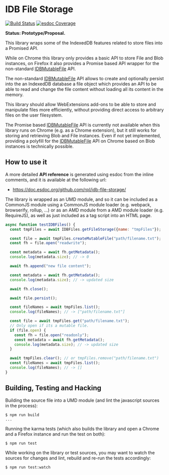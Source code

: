 IDB File Storage
================

[![Build Status](https://travis-ci.org/rpl/atom-webextensions.svg?branch=master)](https://travis-ci.org/rpl/atom-webextensions)
[![esdoc Coverage](https://doc.esdoc.org/github.com/rpl/idb-file-storage/badge.svg)](https://doc.esdoc.org/github.com/rpl/idb-file-storage)

**Status: Prototype/Proposal.**

This library wraps some of the IndexedDB features related to store files into a Promised API.

While on Chrome this library only provides a basic API to store File and Blob instances,
on Firefox it also provides a Promise based API wrapper for the non-standard [IDBMutableFile][IDBMutableFile] API.

The non-standard [IDBMutableFile][IDBMutableFile] API allows to create and optionally persist into the an IndexedDB database a file object which provides an API to be able to read and change the file content without loading all its content in the memory.

This library should allow WebExtensions add-ons to be able to store and manipulate files more efficiently, without providing direct access to arbitrary files on the user filesystem.

The Promise based [IDBMutableFile][IDBMutableFile] API is currently not available when this library runs on Chrome (e.g. as a Chrome extension), but it still works for storing and retrieving Blob and File instances.
Even if not yet implemented, providing a polyfill for the [IDBMutableFile][IDBMutableFile] API on Chrome based on Blob instances is technically possible.

How to use it
-------------

A more detailed **API reference** is generated using esdoc from the inline comments,
and it is available at the following url:

- https://doc.esdoc.org/github.com/rpl/idb-file-storage/

The library is wrapped as an UMD module, and so it can be included as a CommonJS
module using a CommonJS module loader (e.g. webpack, browserify, rollup, ...) or
as an AMD module from a AMD module loader (e.g. RequireJS), as well as just included
as a tag script into an HTML page.

```js
async function testIDBFiles() {
  const tmpFiles = await IDBFiles.getFileStorage({name: "tmpFiles"});

  const file = await tmpFiles.createMutableFile("path/filename.txt");
  const fh = file.open("readwrite");

  const metadata = await fh.getMetadata();
  console.log(metadata.size); // -> 0

  await fh.append("new file content");

  const metadata = await fh.getMetadata();
  console.log(metadata.size); // -> updated size

  await fh.close();

  await file.persist();

  const fileNames = await tmpFiles.list();
  console.log(fileNames); // -> ["path/filename.txt"]

  const file = await tmpFiles.get("path/filename.txt");
  // Only open if its a mutable file.
  if (file.open) {
    const fh = file.open("readonly");
    const metadata = await fh.getMetadata();
    console.log(metadata.size); // -> updated size
  }

  await tmpFiles.clear(); // or tmpFiles.remove("path/filename.txt")
  const fileNames = await tmpFiles.list();
  console.log(fileNames); // -> []
}
```

Building, Testing and Hacking
-----------------------------

Building the source file into a UMD module (and lint the javascript sources in the process):

```
$ npm run build
...
```

Running the karma tests (which also builds the library and open a Chrome and a Firefox instance and run the test on both):

```
$ npm run test
```

While working on the library or test sources, you may want to watch the sources for changes and lint, rebuild and re-run the tests accordingly:

```
$ npm run test:watch
````

[IDBMutableFile]: https://developer.mozilla.org/en-US/docs/Web/API/IDBMutableFile
